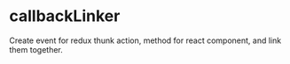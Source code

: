 # callbackLinker
Create event for redux thunk action, method for react component, and link them together.
